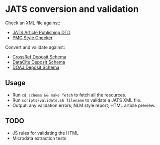 # JATS conversion and validation

Check an XML file against:
 * [JATS Article Publishing DTD](http://jats.nlm.nih.gov/publishing/tag-library/1.1d1/)
 * [PMC Style Checker](http://www.ncbi.nlm.nih.gov/pmc/tools/stylechecker/)

Convert and validate against:
 * [CrossRef Deposit Schema](http://help.crossref.org/#deposit_schema)
 * [DataCite Deposit Schema](http://schema.datacite.org/)
 * [DOAJ Deposit Schema](http://www.doaj.org/doaj?func=loadTempl&templ=uploadInfo)

## Usage

* Run ```cd schema && make fetch``` to fetch all the resources.
* Run ```scripts/validate.sh filename``` to validate a JATS XML file.
* Output: any validation errors; NLM style report; HTML article preview.

## TODO

* JS rules for validating the HTML
* Microdata extraction tests
